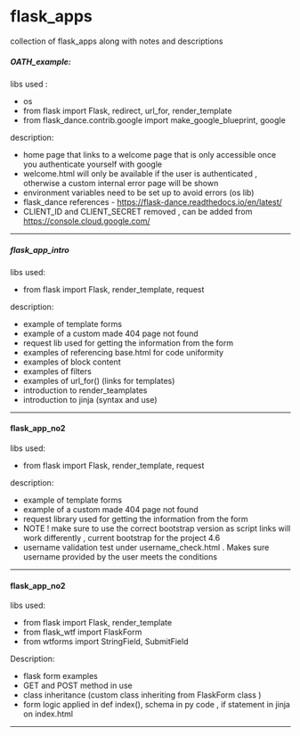 # flask_apps
collection of flask_apps along with notes and descriptions 

##### OATH_example: #####

libs used :
- os 
- from flask import Flask, redirect, url_for, render_template
- from flask_dance.contrib.google import make_google_blueprint, google

description:
- home page that links to a welcome page that is only accessible once you authenticate yourself with google 
- welcome.html will only be available if the user is authenticated , otherwise a custom internal error page will be shown 
- environment variables need to be set up to avoid errors (os lib)
- flask_dance references - https://flask-dance.readthedocs.io/en/latest/
- CLIENT_ID and CLIENT_SECRET removed , can be added from https://console.cloud.google.com/
---

##### flask_app_intro ####

libs used: 
- from flask import Flask, render_template, request

description:

- example of template forms 
- example of a custom made 404 page not found 
- request lib used for getting the information from the form 
- examples of referencing base.html for code uniformity 
- examples of block content 
- examples of filters 
- examples of url_for() (links for templates)
- introduction to render_teamplates
- introduction to jinja (syntax and use)
---

#### flask_app_no2 ####

libs used: 
- from flask import Flask, render_template, request

description:
- example of template forms 
- example of a custom made 404 page not found 
- request library used for getting the information from the form 
- NOTE ! make sure to use the correct bootstrap version as script links will work differently , current bootstrap for the project 4.6
- username validation test under username_check.html . Makes sure username provided by the user meets the conditions 
---

#### flask_app_no2 ####

libs used:
- from flask import Flask, render_template
- from flask_wtf import FlaskForm
- from wtforms import StringField, SubmitField

Description:
- flask form examples 
- GET and POST method in use 
- class inheritance (custom class inheriting from FlaskForm class )
- form logic applied in def index(), schema in py code , if statement in jinja on index.html
---
